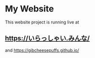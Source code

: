 # My Website
This website project is running live at
## https://いらっしゃい.みんな/
and https://gibcheesepuffs.github.io/
